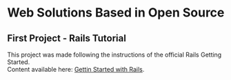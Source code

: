 # Web Solutions Based in Open Source
## First Project - Rails Tutorial
This project was made following the instructions of the official Rails Getting Started.\
Content available here: [Gettin Started with Rails](https://guides.rubyonrails.org/getting_started.html).